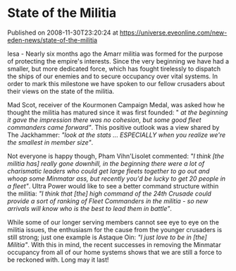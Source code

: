 # State of the Militia
Published on 2008-11-30T23:20:24 at https://universe.eveonline.com/new-eden-news/state-of-the-militia

Iesa - Nearly six months ago the Amarr militia was formed for the purpose of protecting the empire's interests. Since the very beginning we have had a smaller, but more dedicated force, which has fought tirelessly to dispatch the ships of our enemies and to secure occupancy over vital systems. In order to mark this milestone we have spoken to our fellow crusaders about their views on the state of the militia.

Mad Scot, receiver of the Kourmonen Campaign Medal, was asked how he thought the militia has matured since it was first founded: " _at the beginning it gave the impression there was no cohesion, but some good fleet commanders came forward"_. This positive outlook was a view shared by The Jackhammer: _"look at the stats ... ESPECIALLY when you realize we're the smallest in member size"_.

Not everyone is happy though, Pham Vihn'Lisolet commented: _"I think [the militia has] really gone downhill, in the beginning there were a lot of charismatic leaders who could get large fleets together to go out and whoop some Minmatar ass, but recently you'd be lucky to get 20 people in a fleet"_. Ultra Power would like to see a better command structure within the militia: _"I think that [the] high command of the 24th Crusade could provide a sort of ranking of Fleet Commanders in the militia - so new arrivals will know who is the best to lead them in battle"_.

While some of our longer serving members cannot see eye to eye on the militia issues, the enthusiasm for the cause from the younger crusaders is still strong; just one example is Astaque Oin: _"I just love to be in [the] Militia"_. With this in mind, the recent successes in removing the Minmatar occupancy from all of our home systems shows that we are still a force to be reckoned with. Long may it last!
